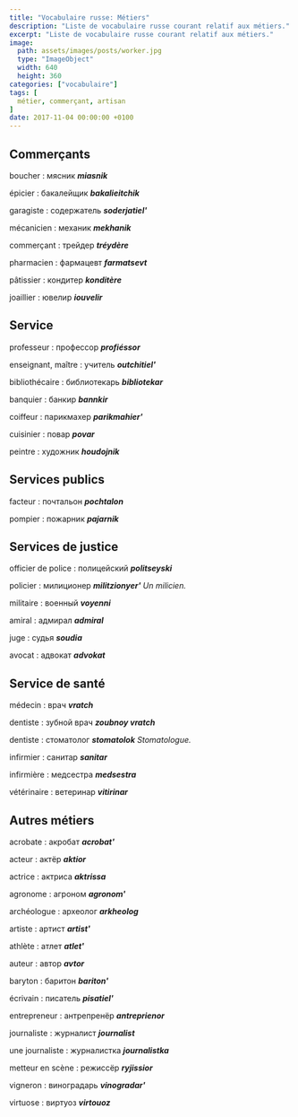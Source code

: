 ```yaml
---
title: "Vocabulaire russe: Métiers"
description: "Liste de vocabulaire russe courant relatif aux métiers."
excerpt: "Liste de vocabulaire russe courant relatif aux métiers."
image:
  path: assets/images/posts/worker.jpg
  type: "ImageObject"
  width: 640
  height: 360
categories: ["vocabulaire"]
tags: [
  métier, commerçant, artisan
]
date: 2017-11-04 00:00:00 +0100
---
```


## Commerçants

boucher
: мясник
*__miasnik__*

épicier
: бакалейщик
*__bakalieitchik__*

garagiste
: содержатель
*__soderjatiel'__*

mécanicien
: механик
*__mekhanik__*

commerçant
: трейдер
*__tréydère__*

pharmacien
: фармацевт
*__farmatsevt__*

pâtissier
: кондитер
*__konditère__*

joaillier
: ювелир
*__iouvelir__*


## Service

professeur
: профессор
*__profiéssor__*

enseignant, maître
: учитель
*__outchitiel'__*

bibliothécaire
: библиотекарь
*__bibliotekar__*

banquier
: банкир
*__bannkir__*

coiffeur
: парикмахер
*__parikmahier'__*

cuisinier
: повар
*__povar__*

peintre
: художник
*__houdojnik__*


## Services publics

facteur
: почтальон
*__pochtalon__*

pompier
: пожарник
*__pajarnik__*


## Services de justice

officier de police
: полицейский
*__politseyski__*

policier
: милиционер
*__militzionyer'__ Un milicien.*

militaire
: военный
*__voyenni__*

amiral
: адмирал
*__admiral__*

juge
: судья
*__soudia__*

avocat
: адвокат
*__advokat__*


## Service de santé

médecin
: врач
*__vratch__*

dentiste
: зубной врач
*__zoubnoy vratch__*

dentiste
: стоматолог
*__stomatolok__ Stomatologue.*

infirmier
: санитар
*__sanitar__*

infirmière
: медсестра
*__medsestra__*

vétérinaire
: ветеринар
*__vitirinar__*


## Autres métiers

acrobate
: акробат
*__acrobat'__*

acteur
: актëp
*__aktior__*

actrice
: актриса
*__aktrissa__*

agronome
: агроном
*__agronom'__*

archéologue
: археолог
*__arkheolog__*

artiste
: артист
*__artist'__*

athlète
: атлет
*__atlet'__*

auteur
: автор
*__avtor__*

baryton
: баритон
*__bariton'__*

écrivain
: писатель
*__pisatiel'__*

entrepreneur
: антрепренёр
*__antreprienor__*

journaliste
: журналист
*__journalist__*

une journaliste
: журналистка
*__journalistka__*

metteur en scène
: рeжиccëp
*__ryjissior__*

vigneron
: виноградарь
*__vinogradar'__*

virtuose
: виртуоз
*__virtouoz__*
